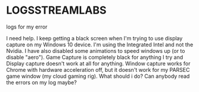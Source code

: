 # LOGSSTREAMLABS
logs for my error

I need help. I keep getting a black screen when I'm trying to use display capture on my Windows 10 device. I'm using the Integrated Intel and not the Nvidia. I have also disabled some animations to speed windows up (or to disable "aero"). Game Capture is completely black for anything I try and Display capture doesn't work at all for anything. Window capture works for Chrome with hardware acceleration off, but it doesn't work for my PARSEC game window (my cloud gaming rig).  What should i do? Can anybody read the errors on my log maybe?
